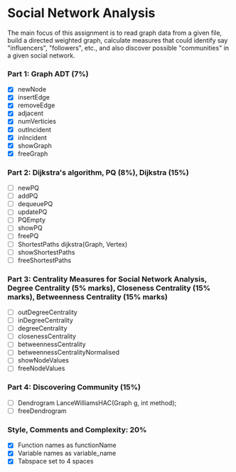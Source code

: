 # Social Network Analysis
The main focus of this assignment is to read graph data from a given file, build a directed weighted graph, calculate measures that could identify say "influencers", "followers", etc., and also discover possible "communities" in a given social network.

### Part 1: Graph ADT (7%)
- [x] newNode
- [x] insertEdge
- [x] removeEdge
- [x] adjacent
- [x] numVerticies
- [x] outIncident
- [x] inIncident
- [x] showGraph
- [x] freeGraph

### Part 2: Dijkstra's algorithm, PQ (8%), Dijkstra (15%)
- [ ] newPQ
- [ ] addPQ
- [ ] dequeuePQ
- [ ] updatePQ
- [ ] PQEmpty
- [ ] showPQ
- [ ] freePQ
- [ ] ShortestPaths dijkstra(Graph, Vertex)
- [ ] showShortestPaths
- [ ] freeShortestPaths

### Part 3: Centrality Measures for Social Network Analysis, Degree Centrality (5% marks), Closeness Centrality (15% marks), Betweenness Centrality (15% marks)
- [ ] outDegreeCentrality
- [ ] inDegreeCentrality
- [ ] degreeCentrality
- [ ] closenessCentrality
- [ ] betweennessCentrality
- [ ] betweennessCentralityNormalised
- [ ] showNodeValues
- [ ] freeNodeValues

### Part 4: Discovering Community (15%)
- [ ] Dendrogram LanceWilliamsHAC(Graph g, int method);
- [ ] freeDendrogram

### Style, Comments and Complexity: 20%
- [x] Function names as functionName
- [x] Variable names as variable_name
- [x] Tabspace set to 4 spaces
